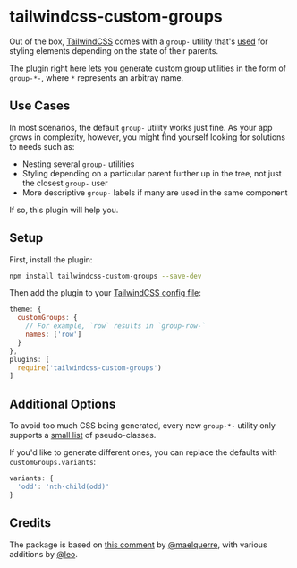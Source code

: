 # tailwindcss-custom-groups

Out of the box, [TailwindCSS](https://tailwindcss.com/) comes with a `group-` utility that's [used](https://tailwindcss.com/docs/hover-focus-and-other-states) for styling elements depending on the state of their parents.

The plugin right here lets you generate custom group utilities in the form of `group-*-`, where `*` represents an arbitray name.

## Use Cases

In most scenarios, the default `group-` utility works just fine. As your app grows in complexity, however, you might find yourself looking for solutions to needs such as:

- Nesting several `group-` utilities
- Styling depending on a particular parent further up in the tree, not just the closest `group-` user
- More descriptive `group-` labels if many are used in the same component

If so, this plugin will help you.

## Setup

First, install the plugin:

```bash
npm install tailwindcss-custom-groups --save-dev
```

Then add the plugin to your [TailwindCSS config file](https://tailwindcss.com/docs/configuration):

```javascript
theme: {
  customGroups: {
    // For example, `row` results in `group-row-`
    names: ['row']
  }
},
plugins: [
  require('tailwindcss-custom-groups')
]
```

## Additional Options

To avoid too much CSS being generated, every new `group-*-` utility only supports a [small list](https://github.com/leo/tailwindcss-custom-groups/blob/734ba18083d9b6f08e57ba58d1ab4ca353915a98/index.js#L5-L10) of pseudo-classes.

If you'd like to generate different ones, you can replace the defaults with `customGroups.variants`:

```javascript
variants: {
  'odd': 'nth-child(odd)'
}
```

## Credits

The package is based on [this comment](https://github.com/tailwindlabs/tailwindcss/issues/1192#issuecomment-1069149920) by [@maelquerre](https://github.com/maelquerre), with various additions by [@leo](https://github.com/leo).
